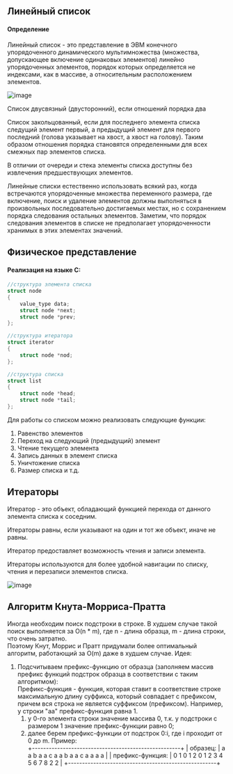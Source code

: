 ## Линейный список

#### Определение
Линейный список - это представление в ЭВМ конечного упорядоченного динамического мультимножества (множества, допускающее включение одинаковых элементов)
линейно упорядоченных элементов, порядок которых определяется не индексами, как в массиве, а относительным расположением элементов.

![image](https://user-images.githubusercontent.com/55214180/172019871-ad4b721f-e07c-4cc1-870a-8b8c72136043.png)

Список двусвязный (двусторонний), если отношений порядка два

Список закольцованный, если для последнего элемента списка следущий элемент первый, а предыдущий элемент для первого последний
(голова указывает на хвост, а хвост на голову). Таким образом отношения порядка становятся определенными для всех смежных пар элементов списка.

В отличии от очереди и стека элементы списка доступны без извлечения предшествующих элементов.

Линейные списки естественно использовать всякий раз, когда встречаются упорядоченные множества переменного размера, где включение, поиск и удаление элементов должны выполняться в произвольных последовательно достигаемых местах, но с сохранением порядка следования остальных элементов. Заметим, что порядок следования элементов в списке не предполагает упорядоченности хранимых в этих элементах значений.

## Физическое представление
#### Реализация на языке C:
```c
//структура элемента списка
struct node
{
    value_type data;
    struct node *next;
    struct node *prev;
};

//структура итератора
struct iterator
{
    struct node *nod;
};

//структура списка
struct list
{
    struct node *head;
    struct node *tail;
};
```
Для работы со списком можно реализовать следующие функции:
1) Равенство элементов
2) Переход на следующий (предыдущий) элемент
3) Чтение текущего элемента
4) Запись данных в элемент списка
5) Уничтожение списка
6) Размер списка и т.д.



## Итераторы
Итератор - это объект, обладающий функцией перехода от данного элемента списка к соседним.

Итераторы равны, если указывают на один и тот же объект, иначе не равны.

Итератор предоставляет возможность чтения и записи элемента.

Итераторы используются для более удобной навигации по списку, чтения и перезаписи элементов списка.

![image](https://user-images.githubusercontent.com/55214180/172023124-aed6999c-2345-4008-9cf4-321d04b84441.png)

## Алгоритм Кнута-Морриса-Пратта
Иногда необходим поиск подстроки в строке. В худшем случае такой поиск выполняется за O(n * m), где n - длина образца, m - длина строки, что очень затратно. <br>
Поэтому Кнут, Моррис и Пратт придумали более оптимальный алгоритм, работающий за O(m) даже в худшем случае. Идея: <br>
1. Подсчитываем префикс-функцию от образца (заполняем массив префикс функций подстрок образца в соответствии с таким алгоритмом): <br>
    Префикс-функция - функция, которая ставит в соответствие строке максимальную длину суффикса, который совпадает с префиксом, причем вся строка не является суффиксом (префиксом). Например, у строки "aa" префикс-функция равна 1. 
    1) у 0-го элемента строки значение массива 0, т.к. у подстроки с размером 1 значение префикс-функции равно 0;
    2) далее берем префикс-функции от подстрок 0:i, где i проходит от 0 до m. Пример: <br>
        +-----------------------------------------------------+
        | образец:          | a a b a a c a a b a a c a a a a |
        | префикс-функция:  | 0 1 0 1 2 0 1 2 3 4 5 6 7 8 2 2 |
        +-----------------------------------------------------+
